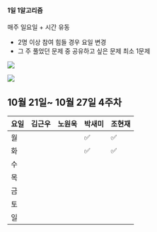 #### 1일 1알고리즘 

매주 일요일 + 시간 유동
- 2명 이상 참여 힘들 경우 요일 변경
- 그 주 풀었던 문제 중 공유하고 싶은 문제 최소 1문제

<a href="https://www.acmicpc.net/problem/tags"><img src="https://img.shields.io/badge/BECKJOON-1DA1F2?style=for-the-badge&logo=twitter&logoColor=white"/></a>

<a href="https://school.programmers.co.kr/learn/challenges?tab=algorithm_practice_kit"><img src="https://img.shields.io/badge/Programmers-FFF0E5?style=for-the-badge&logo=codecademy&logoColor=303347"/></a>


## 10월 21일~ 10월 27일 4주차

| 요일  | 김근우 | 노원욱 | 박새미 | 조현재 | 
|----------|----|----|----|----|
| 월 |  |   |  ✅ |  ✅ |   
| 화 |   |   | ✅  | ✅  |   
| 수 |   |   |   |   |  
| 목 |   |   |   |   |  
| 금 |   |   |   |   |   
| 토 |   |   |   |   |  
| 일 |   |   |   |   |  


